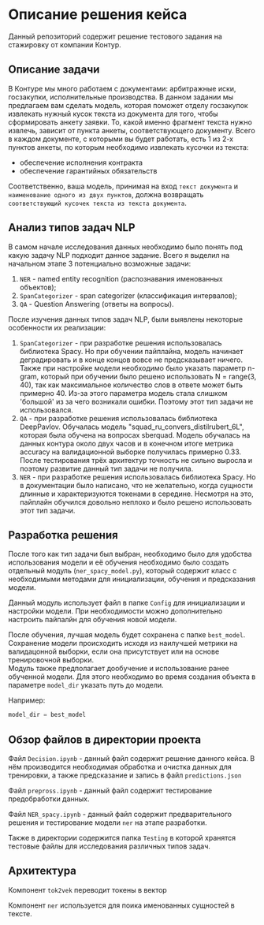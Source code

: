 # Описание решения кейса

Данный репозиторий содержит решение тестового задания на стажировку от компании Контур.

## Описание задачи

В Контуре мы много работаем с документами: арбитражные иски, госзакупки, исполнительные производства. В данном задании мы предлагаем вам сделать модель, которая поможет отделу госзакупок извлекать 
нужный кусок текста из документа для того, чтобы сформировать анкету заявки. То, какой именно фрагмент текста нужно извлечь, зависит от пункта анкеты, соответствующего документу.
Всего в каждом документе, с которыми вы будет работать, есть 1 из 2-х пунктов анкеты, по которым необходимо извлекать кусочки из текста:
- обеспечение исполнения контракта
- обеспечение гарантийных обязательств

Соответственно, ваша модель, принимая на вход `текст документа` и `наименование одного из двух пунктов`, должна возвращать `соответствующий кусочек текста из текста документа`.

## Анализ типов задач NLP

В самом начале исследования данных необходимо было понять под какую задачу NLP подходит данное задание. Всего я выделил на начальном этапе 3 потенциально возможные задачи:
1) `NER` - named entity recognition (распознавания именованных объектов);
2) `SpanCategorizer` - span categorizer (классификация интервалов);
3) `QA` - Question Answering (ответы на вопросы).

После изучения данных типов задач NLP, были выявлены некоторые особенности их реализации:

1) `SpanCategorizer` - при разработке решения использовалась библиотека Spacy. Но при обучении пайплайна, модель начинает деградировать и в конце концов вовсе не предсказывает ничего. Также при настройке модели необходимо было указать параметр n-gram, который при обучении было решено использовать N = range(3, 40), так как максимальное количество слов в ответе может быть примерно 40. Из-за этого параметра модель стала слишком 'большой' из за чего возникали ошибки. Поэтому этот тип задачи не использовался.
2) `QA` - при разработке решения использовалась библиотека DeepPavlov. Обучалась модель "squad_ru_convers_distilrubert_6L", которая была обучена на вопросах sberquad. Модель обучалась на данных контура около двух часов и в конечном итоге метрика accuracy на валидационной выборке получилась примерно 0.33. После тестирования трёх архитектур точность не сильно выросла и поэтому развитие данный тип задачи не получила.
3) `NER` - при разработке решения использовалась библиотека Spacy. Но в документации было написано, что не желательно, когда сущности длинные и характеризуются токенами в середине. Несмотря на это, пайплайн обучился довольно неплохо и было решено использовать этот тип задачи.

## Разработка решения
После того как тип задачи был выбран, необходимо было для удобства использования модели и её обучения необходимо было создать отдельный модуль (`ner_spacy_model.py`), который содержит класс с необходимыми методами для инициализации, обучения и предсказания модели.

Данный модуль использует файл в папке `Config` для инициализации и настройки модели. При необходимости можно дополнительно настроить пайпалйн для обучения новой модели.

После обучения, лучшая модель будет сохранена с папке `best_model`. Сохранение модели происходить исходя из наилучшей метрики на валидацонной выборки, если она присутствует или на основе тренировочной выборки.  
Модуль также предполагает дообучение и использование ранее обученной модели. Для этого необходимо во время создания объекта в параметре `model_dir` указать путь до модели. 

Например: 
```python 
model_dir = best_model 
```

## Обзор файлов в директории проекта

Файл `Decision.ipynb` - данный файл содержит решение данного кейса. В нём производится необходимая обработка и очистка данных для тренировки, а также предсказание и запись в файл `predictions.json`

Файл `prepross.ipynb` - данный файл содержит тестирование предобработки данных.

Файл `NER_spacy.ipynb` - данный файл содержит предварительного решения и тестирование модели `ner` на этапе разработки.

Также в директории содержится папка `Testing` в которой хранятся тестовые файлы для исследования различных типов задач.

## Архитектура 
Компонент `tok2vek` переводит токены в вектор 

Компонент `ner` используется для поика именованных сущностей в тексте.